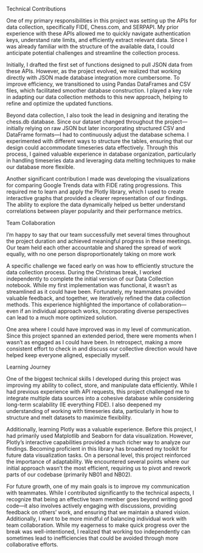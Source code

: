 Technical Contributions

One of my primary responsibilities in this project was setting up the APIs for data collection, specifically FIDE, Chess.com, and SERPAPI. My prior experience with these APIs allowed me to quickly navigate authentication keys, understand rate limits, and efficiently extract relevant data. Since I was already familiar with the structure of the available data, I could anticipate potential challenges and streamline the collection process.

Initially, I drafted the first set of functions designed to pull JSON data from these APIs. However, as the project evolved, we realized that working directly with JSON made database integration more cumbersome. To improve efficiency, we transitioned to using Pandas DataFrames and CSV files, which facilitated smoother database construction. I played a key role in adapting our data collection methods to this new approach, helping to refine and optimize the updated functions.

Beyond data collection, I also took the lead in designing and iterating the chess.db database. Since our dataset changed throughout the project—initially relying on raw JSON but later incorporating structured CSV and DataFrame formats—I had to continuously adjust the database schema. I experimented with different ways to structure the tables, ensuring that our design could accommodate timeseries data effectively. Through this process, I gained valuable experience in database organization, particularly in handling timeseries data and leveraging data melting techniques to make our database more flexible.

Another significant contribution I made was developing the visualizations for comparing Google Trends data with FIDE rating progressions. This required me to learn and apply the Plotly library, which I used to create interactive graphs that provided a clearer representation of our findings. The ability to explore the data dynamically helped us better understand correlations between player popularity and their performance metrics.

Team Collaboration

I’m happy to say that our team successfully met several times throughout the project duration and achieved meaningful progress in these meetings. Our team held each other accountable and shared the spread of work equally, with no one person disproportionately taking on more work

A specific challenge we faced early on was how to efficiently structure the data collection process. During the Christmas break, I worked independently to complete the initial version of our Data Collection notebook. While my first implementation was functional, it wasn’t as streamlined as it could have been. Fortunately, my teammates provided valuable feedback, and together, we iteratively refined the data collection methods. This experience highlighted the importance of collaboration—even if an individual approach works, incorporating diverse perspectives can lead to a much more optimized solution.

One area where I could have improved was in my level of communication. Since this project spanned an extended period, there were moments when I wasn’t as engaged as I could have been. In retrospect, making a more consistent effort to check in and discuss our collective direction would have helped keep everyone aligned, especially myself.

Learning Journey

One of the biggest technical skills I developed during this project was improving my ability to collect, store, and manipulate data efficiently. While I had previous experience with API requests, this project challenged me to integrate multiple data sources into a cohesive database while considering long-term scalability (IE everything FIDE). I also deepened my understanding of working with timeseries data, particularly in how to structure and melt datasets to maximize flexibility.

Additionally, learning Plotly was a valuable experience. Before this project, I had primarily used Matplotlib and Seaborn for data visualization. However, Plotly’s interactive capabilities provided a much richer way to analyze our findings. Becoming proficient in this library has broadened my toolkit for future data visualization tasks.
On a personal level, this project reinforced the importance of adaptability. We encountered several points where our initial approach wasn’t the most efficient, requiring us to pivot and rework parts of our codebase (primarily NB01 and NB02). 

For future growth, one of my main goals is to improve my communication with teammates. While I contributed significantly to the technical aspects, I recognize that being an effective team member goes beyond writing good code—it also involves actively engaging with discussions, providing feedback on others’ work, and ensuring that we maintain a shared vision. Additionally, I want to be more mindful of balancing individual work with team collaboration. While my eagerness to make quick progress over the break was well-intentioned, I realized that working too independently can sometimes lead to inefficiencies that could be avoided through more collaborative efforts.
